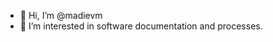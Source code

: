 - 👋 Hi, I’m @madievm
- 👀 I’m interested in software documentation and processes.

<!---
madievm/madievm is a ✨ special ✨ repository because its `README.md` (this file) appears on your GitHub profile.
You can click the Preview link to take a look at your changes.
--->
